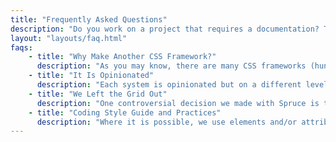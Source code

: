 ```yaml
---
title: "Frequently Asked Questions"
description: "Do you work on a project that requires a documentation? This theme is for you. It's a simple, clean and responsive theme for Eleventy."
layout: "layouts/faq.html"
faqs:
    - title: "Why Make Another CSS Framework?"
      description: "As you may know, there are many CSS frameworks (hundreds of them, and a lot of them are not maintained today). Everybody can choose one that [suits](https://conedevelopment.com) their work style or project requirements. So why make another one? It is certainly not because we can do it better but because we want to do it our way. We want to be in control and make decisions."
    - title: "It Is Opinionated"
      description: "Each system is opinionated but on a different level; this is valid for Spruce too. We don’t want to vote for (strictly) any particular solution (because there is always more than one), but we will show you what we think is the best for us (and maybe for you too). We don’t believe there is a good or bad solution, but we can learn from any of them."
    - title: "We Left the Grid Out"
      description: "One controversial decision we made with Spruce is to leave a classical grid system out. Because of the late CSS layout model developments like Flexbox and Grid, we think it can be eliminated; this doesn’t mean that we won’t show you how to make layouts with ease, but we try to make it the modern way."
    - title: "Coding Style Guide and Practices"
      description: "Where it is possible, we use elements and/or attributes to style elements, but it is still a class-based framework."
---
```

